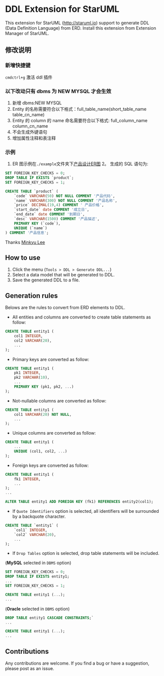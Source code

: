 # DDL Extension for StarUML

This extension for StarUML (http://staruml.io) support to generate DDL (Data Definition Language) from ERD. Install this extension from Extension Manager of StarUML.

## 修改说明

### 新增快捷键

`cmdctrl+g` 激活 ddl 插件

### 以下改动只有 dbms 为 NEW MYSQL 才会生效

1. 新增 dbms:NEW MYSQL
2. Entity 的名称需要符合以下格式：full_table_name(short_table_name table_cn_name)
3. Entity 的 column 的 name 命名需要符合以下格式: full_column_name column_cn_name
4. 不会生成外键语句
5. 增加属性注释和表注释

### 示例
1. ER 图示例在`./example`文件夹下[产品设计ER图](./example/product.mdj)
2。 生成的 SQL 语句为:

```SQL
SET FOREIGN_KEY_CHECKS = 0;
DROP TABLE IF EXISTS `product`;
SET FOREIGN_KEY_CHECKS = 1;

CREATE TABLE `product` (
    `code` VARCHAR(50) NOT NULL COMMENT '产品代码',
    `name` VARCHAR(300) NOT NULL COMMENT '产品名称',
    `price` DECIMAL(19,4) COMMENT ' 产品价格',
    `start_date` date COMMENT '成立日',
    `end_date` date COMMENT '到期日',
    `desc` VARCHAR(1500) COMMENT '产品描述',
    PRIMARY KEY (`code`),
    UNIQUE (`name`)
) COMMENT '产品信息';
```

Thanks [Minkyu Lee](https://github.com/niklauslee)

## How to use

1. Click the menu (`Tools > DDL > Generate DDL...`)
2. Select a data model that will be generated to DDL.
3. Save the generated DDL to a file.

## Generation rules

Belows are the rules to convert from ERD elements to DDL.

- All entities and columns are converted to create table statements as follow:

```sql
CREATE TABLE entity1 (
    col1 INTEGER,
    col2 VARCHAR(20),
    ...
);
```

- Primary keys are converted as follow:

```sql
CREATE TABLE entity1 (
    pk1 INTEGER,
    pk2 VARCHAR(10),
    ...
    PRIMARY KEY (pk1, pk2, ...)
);
```

- Not-nullable columns are converted as follow:

```sql
CREATE TABLE entity1 (
    col1 VARCHAR(20) NOT NULL,
    ...
);
```

- Unique columns are converted as follow:

```sql
CREATE TABLE entity1 (
    ...
    UNIQUE (col1, col2, ...)
);
```

- Foreign keys are converted as follow:

```sql
CREATE TABLE entity1 (
    fk1 INTEGER,
    ...
);
...

ALTER TABLE entity1 ADD FOREIGN KEY (fk1) REFERENCES entity2(col1);
```

- If `Quote Identifiers` option is selected, all identifiers will be surrounded by a backquote character.

```sql
CREATE TABLE `entity1` (
    `col1` INTEGER,
    `col2` VARCHAR(20),
    ...
);
```

- If `Drop Tables` option is selected, drop table statements will be included.

(**MySQL** selected in `DBMS` option)

```sql
SET FOREIGN_KEY_CHECKS = 0;
DROP TABLE IF EXISTS entity1;
...
SET FOREIGN_KEY_CHECKS = 1;

CREATE TABLE entity1 (...);
...
```

(**Oracle** selected in `DBMS` option)

```sql
DROP TABLE entity1 CASCADE CONSTRAINTS;`
...

CREATE TABLE entity1 (...);
...
```

## Contributions

Any contributions are welcome. If you find a bug or have a suggestion, please post as an issue.
